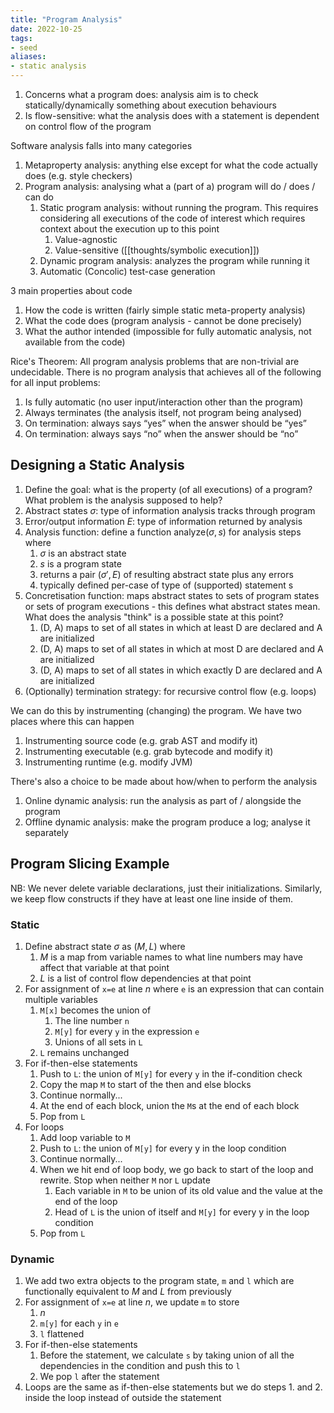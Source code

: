```yaml
---
title: "Program Analysis"
date: 2022-10-25
tags:
- seed
aliases:
- static analysis
---
```


1. Concerns what a program does: analysis aim is to check statically/dynamically something about execution behaviours
2. Is flow-sensitive: what the analysis does with a statement is dependent on control flow of the program

Software analysis falls into many categories
1. Metaproperty analysis: anything else except for what the code actually does (e.g. style checkers)
2. Program analysis: analysing what a (part of a) program will do / does / can do
	1. Static program analysis: without running the program. This requires considering all executions of the code of interest which requires context about the execution up to this point
		1. Value-agnostic
		2. Value-sensitive ([[thoughts/symbolic execution]])
	2. Dynamic program analysis: analyzes the program while running it
	3. Automatic (Concolic) test-case generation

3 main properties about code
1. How the code is written (fairly simple static meta-property analysis)
2. What the code does (program analysis - cannot be done precisely)
3. What the author intended (impossible for fully automatic analysis, not available from the code)

Rice's Theorem: All program analysis problems that are non-trivial are undecidable. There is no program analysis that achieves all of the following for all input problems:
1. Is fully automatic (no user input/interaction other than the program)
2. Always terminates (the analysis itself, not program being analysed)
3. On termination: always says “yes” when the answer should be “yes”
4. On termination: always says “no” when the answer should be “no”

## Designing a Static Analysis
1. Define the goal: what is the property (of all executions) of a program? What problem is the analysis supposed to help?
2. Abstract states $\sigma$: type of information analysis tracks through program
3. Error/output information $E$: type of information returned by analysis
4. Analysis function: define a function $\textrm{analyze}(\sigma,s)$ for analysis steps where
	1. $\sigma$ is an abstract state
	2. $s$ is a program state
	3. returns a pair $(\sigma',E)$ of resulting abstract state plus any errors 
	4. typically defined per-case of type of (supported) statement s
5. Concretisation function: maps abstract states to sets of program states  or sets of program executions - this defines what abstract states mean. What does the analysis "think" is a possible state at this point?
	1. (D, A) maps to set of all states in which at least D are declared and A are initialized
	2. (D, A) maps to set of all states in which at most D are declared and A are initialized
	3. (D, A) maps to set of all states in which exactly D are declared and A are initialized
6. (Optionally) termination strategy: for recursive control flow (e.g. loops)

We can do this by instrumenting (changing) the program. We have two places where this can happen
1. Instrumenting source code (e.g. grab AST and modify it)
2. Instrumenting executable (e.g. grab bytecode and modify it)
3. Instrumenting runtime (e.g. modify JVM)

There's also a choice to be made about how/when to perform the analysis
1. Online dynamic analysis: run the analysis as part of / alongside the program
2. Offline dynamic analysis: make the program produce a log; analyse it separately

## Program Slicing Example
NB: We never delete variable declarations, just their initializations. Similarly, we keep flow constructs if they have at least one line inside of them.

### Static
1. Define abstract state $\sigma$ as $(M, L)$ where
	1. $M$ is a map from variable names to what line numbers may have affect that variable at that point
	2. $L$ is a list of control flow dependencies at that point
2. For assignment of `x=e` at line $n$ where `e` is an expression that can contain multiple variables
	1. `M[x]` becomes the union of
		1. The line number `n`
		2. `M[y]` for every `y` in the expression `e`
		3. Unions of all sets in `L`
	2. `L` remains unchanged
3. For if-then-else statements
	1. Push to `L`: the union of `M[y]` for every `y` in the if-condition check
	2. Copy the map `M` to start of the then and else blocks
	3. Continue normally...
	4. At the end of each block, union the `M`s at the end of each block
	5. Pop from `L`
4. For loops
	1. Add loop variable to `M`
	2. Push to `L`: the union of `M[y]` for every y in the loop condition
	3. Continue normally...
	4. When we hit end of loop body, we go back to start of the loop and rewrite. Stop when neither `M` nor `L` update
		1. Each variable in `M` to be union of its old value and the value at the end of the loop
		2. Head of `L` is the union of itself and `M[y]` for every y in the loop condition
	5. Pop from `L`

### Dynamic
1. We add two extra objects to the program state, `m` and `l` which are functionally equivalent to $M$ and $L$ from previously
2. For assignment of `x=e` at line $n$, we update `m` to store
	1. $n$
	2. `m[y]` for each `y` in `e`
	3. `l` flattened
3. For if-then-else statements
	1. Before the statement, we calculate `s` by taking union of all the dependencies in the condition and push this to `l`
	2. We pop `l` after the statement
4. Loops are the same as if-then-else statements but we do steps 1. and 2. inside the loop instead of outside the statement